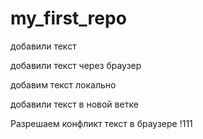 # my_first_repo

добавили текст

добавили текст через браузер

добавим текст локально

добавили текст в новой ветке

Разрешаем конфликт текст в браузере !111

